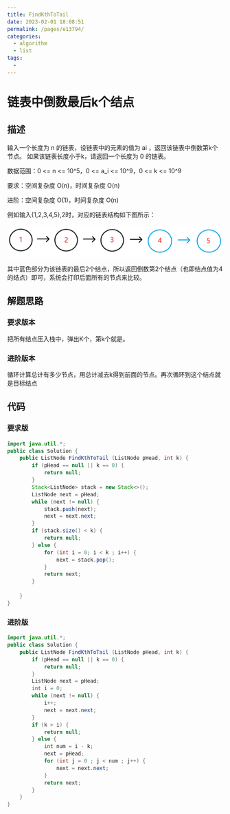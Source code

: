 ```yaml
---
title: FindKthToTail
date: 2023-02-01 18:08:51
permalink: /pages/e13794/
categories:
  - algorithm
  - list
tags:
  - 
---
```

# 链表中倒数最后k个结点

## 描述
输入一个长度为 n 的链表，设链表中的元素的值为 ai ，返回该链表中倒数第k个节点。
如果该链表长度小于k，请返回一个长度为 0 的链表。


数据范围：0 <= n <= 10^5，0 <= a_i <= 10^9，0 <= k <= 10^9
 
要求：空间复杂度 O(n)，时间复杂度 O(n)

进阶：空间复杂度 O(1)，时间复杂度 O(n)

例如输入{1,2,3,4,5},2时，对应的链表结构如下图所示：

![](./img/FindKthToTail/2022-06-12-15-08-29.png)

其中蓝色部分为该链表的最后2个结点，所以返回倒数第2个结点（也即结点值为4的结点）即可，系统会打印后面所有的节点来比较。

## 解题思路
### 要求版本
把所有结点压入栈中，弹出K个，第k个就是。

### 进阶版本
循环计算总计有多少节点，用总计减去k得到前面的节点。再次循环到这个结点就是目标结点

## 代码
### 要求版
```java
import java.util.*;
public class Solution {
    public ListNode FindKthToTail (ListNode pHead, int k) {
        if (pHead == null || k == 0) {
            return null;
        }
        Stack<ListNode> stack = new Stack<>();
        ListNode next = pHead;
        while (next != null) {
            stack.push(next);
            next = next.next;
        }
        if (stack.size() < k) {
            return null;
        } else {
            for (int i = 0; i < k ; i++) {
                next = stack.pop();
            }
            return next;
        }
        
    }
}
```

### 进阶版
```java
import java.util.*;
public class Solution {
    public ListNode FindKthToTail (ListNode pHead, int k) {
        if (pHead == null || k == 0) {
            return null;
        }
        ListNode next = pHead;
        int i = 0;
        while (next != null) {
            i++;
            next = next.next;
        }
        if (k > i) {
            return null;
        } else {
            int num = i - k;
            next = pHead;
            for (int j = 0 ; j < num ; j++) {
                next = next.next;
            }
            return next;
        }
    }
}
```